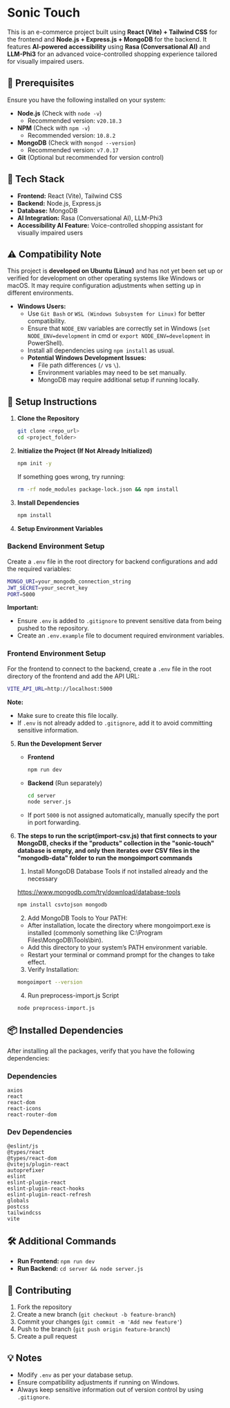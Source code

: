 # Sonic Touch

This is an e-commerce project built using **React (Vite) + Tailwind CSS** for the frontend and **Node.js + Express.js + MongoDB** for the backend. It features **AI-powered accessibility** using **Rasa (Conversational AI)** and **LLM-Phi3** for an advanced voice-controlled shopping experience tailored for visually impaired users.

## 📌 Prerequisites

Ensure you have the following installed on your system:

- **Node.js** (Check with `node -v`)
  - Recommended version: `v20.18.3`
- **NPM** (Check with `npm -v`)
  - Recommended version: `10.8.2`
- **MongoDB** (Check with `mongod --version`)
  - Recommended version: `v7.0.17`
- **Git** (Optional but recommended for version control)

## 🚀 Tech Stack

- **Frontend:** React (Vite), Tailwind CSS
- **Backend:** Node.js, Express.js
- **Database:** MongoDB
- **AI Integration:** Rasa (Conversational AI), LLM-Phi3
- **Accessibility AI Feature:** Voice-controlled shopping assistant for visually impaired users

## ⚠️ Compatibility Note

This project is **developed on Ubuntu (Linux)** and has not yet been set up or verified for development on other operating systems like Windows or macOS. It may require configuration adjustments when setting up in different environments.

- **Windows Users:**
  - Use `Git Bash` or `WSL (Windows Subsystem for Linux)` for better compatibility.
  - Ensure that `NODE_ENV` variables are correctly set in Windows (`set NODE_ENV=development` in cmd or `export NODE_ENV=development` in PowerShell).
  - Install all dependencies using `npm install` as usual.
  - **Potential Windows Development Issues:**
    - File path differences (`/` vs `\`).
    - Environment variables may need to be set manually.
    - MongoDB may require additional setup if running locally.

## 🔧 Setup Instructions

1. **Clone the Repository**
   ```sh
   git clone <repo_url>
   cd <project_folder>
   ```
2. **Initialize the Project (If Not Already Initialized)**
   ```sh
   npm init -y
   ```
   If something goes wrong, try running:
   ```sh
   rm -rf node_modules package-lock.json && npm install
   ```
3. **Install Dependencies**
   ```sh
   npm install
   ```
4. **Setup Environment Variables**

### Backend Environment Setup
Create a `.env` file in the root directory for backend configurations and add the required variables:
   ```sh
   MONGO_URI=your_mongodb_connection_string 
   JWT_SECRET=your_secret_key
   PORT=5000
   ```
   **Important:**
   - Ensure `.env` is added to `.gitignore` to prevent sensitive data from being pushed to the repository.
   - Create an `.env.example` file to document required environment variables.

### Frontend Environment Setup
For the frontend to connect to the backend, create a `.env` file in the root directory of the frontend and add the API URL:
   ```sh
   VITE_API_URL=http://localhost:5000
   ```
   **Note:**
   - Make sure to create this file locally.
   - If `.env` is not already added to `.gitignore`, add it to avoid committing sensitive information.

5. **Run the Development Server**
   - **Frontend**
     ```sh
     npm run dev
     ```
   - **Backend** (Run separately)
     ```sh
     cd server
     node server.js
     ```
   - If port `5000` is not assigned automatically, manually specify the port in port forwarding.

6. **The steps to run the script(import-csv.js) that first connects to your MongoDB, checks if the "products" collection in the "sonic-touch" database is empty, and only then iterates over CSV files in the "mongodb-data" folder to run the mongoimport commands**

    1.	Install MongoDB Database Tools if not installed already and the necessary

    https://www.mongodb.com/try/download/database-tools

    ```sh
    npm install csvtojson mongodb
    ```
    2.	Add MongoDB Tools to Your PATH:

      - After installation, locate the directory where mongoimport.exe is installed (commonly something like C:\Program Files\MongoDB\Tools\bin).
      - Add this directory to your system’s PATH environment variable.
      - Restart your terminal or command prompt for the changes to take effect.

    3.	Verify Installation:

    ```sh
    mongoimport --version
    ```

    4.	Run preprocess-import.js Script

    ```sh
    node preprocess-import.js
    ```


## 📦 Installed Dependencies

After installing all the packages, verify that you have the following dependencies:

### Dependencies
```
axios
react
react-dom
react-icons
react-router-dom
```

### Dev Dependencies
```
@eslint/js
@types/react
@types/react-dom
@vitejs/plugin-react
autoprefixer
eslint
eslint-plugin-react
eslint-plugin-react-hooks
eslint-plugin-react-refresh
globals
postcss
tailwindcss
vite
```

## 🛠 Additional Commands

- **Run Frontend:** `npm run dev`
- **Run Backend:** `cd server && node server.js`

## 📜 Contributing

1. Fork the repository
2. Create a new branch (`git checkout -b feature-branch`)
3. Commit your changes (`git commit -m 'Add new feature'`)
4. Push to the branch (`git push origin feature-branch`)
5. Create a pull request

## 💡 Notes

- Modify `.env` as per your database setup.
- Ensure compatibility adjustments if running on Windows.
- Always keep sensitive information out of version control by using `.gitignore`.
